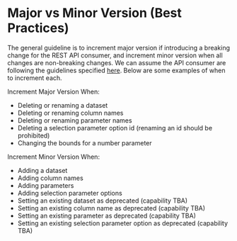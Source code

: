 # Major vs Minor Version (Best Practices)

The general guideline is to increment major version if introducing a breaking change for the REST API consumer, and increment minor version when all changes are non-breaking changes. We can assume the API consumer are following the guidelines specified [here](../front-end/best-practices.md). Below are some examples of when to increment each.

Increment Major Version When:

- Deleting or renaming a dataset
- Deleting or renaming column names
- Deleting or renaming parameter names
- Deleting a selection parameter option id (renaming an id should be prohibited)
- Changing the bounds for a number parameter

Increment Minor Version When:

- Adding a dataset
- Adding column names
- Adding parameters
- Adding selection parameter options
- Setting an existing dataset as deprecated (capability TBA) 
- Setting an existing column name as deprecated (capability TBA) 
- Setting an existing parameter as deprecated (capability TBA) 
- Setting an existing selection parameter option as deprecated (capability TBA) 
